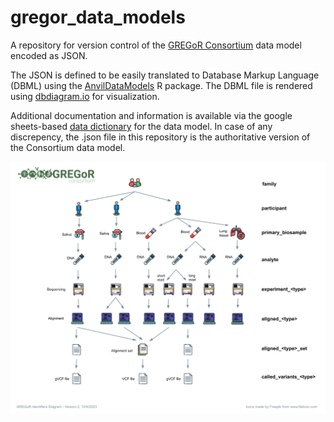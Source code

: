 # gregor_data_models
A repository for version control of the [GREGoR Consortium](https://gregorconsortium.org/) data model encoded as JSON. 

The JSON is defined to be easily translated to Database Markup Language (DBML) using the [AnvilDataModels](https://github.com/UW-GAC/AnvilDataModels) R package. The DBML file is rendered using [dbdiagram.io](https://dbdiagram.io/d/624227bbbed6183873142297) for visualization.

Additional documentation and information is available via the google sheets-based [data dictionary](https://docs.google.com/spreadsheets/d/1mZlJ9IauaVNiJ6f2Q14pg6rGEpWVrAjMJmAZ_FioVTY) for the data model. In case of any discrepency, the .json file in this repository is the authoritative version of the Consortium data model. 

![GREGoR identifiers diagram](GREGoR_identifiers_diagram.png)
